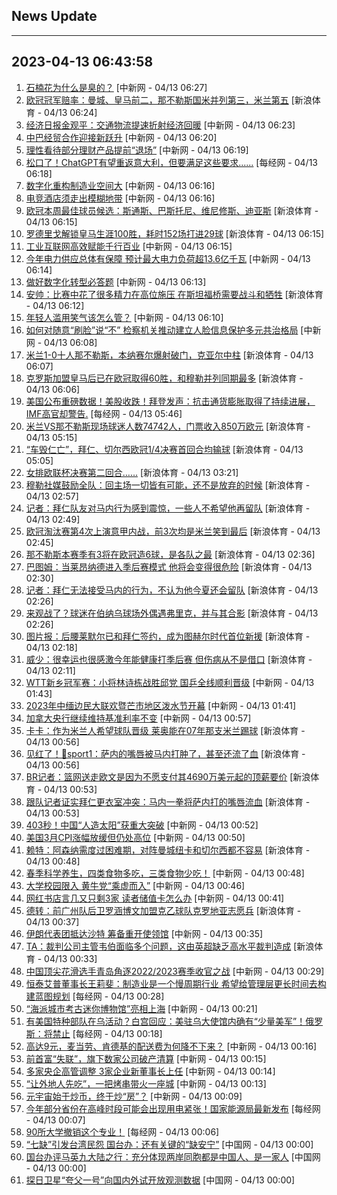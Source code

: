## News Update
---
2023-04-13 06:43:58
---
1. <a target="_blank" href="http://www.chinanews.com//sh/2023/04-13/9988984.shtml">石楠花为什么是臭的？</a> [中新网 - 04/13 06:27]
2. <a target="_blank" href="https://k.sina.cn/article_2018499075_784fda0302001mrve.html?from=sports&subch=osport">欧冠冠军赔率：曼城、皇马前二，那不勒斯国米并列第三，米兰第五</a> [新浪体育 - 04/13 06:24]
3. <a target="_blank" href="http://www.chinanews.com//cj/2023/04-13/9988982.shtml">经济日报金观平：交通物流提速折射经济回暖</a> [中新网 - 04/13 06:23]
4. <a target="_blank" href="http://www.chinanews.com//cj/2023/04-13/9988981.shtml">中巴经贸合作迎接新跃升</a> [中新网 - 04/13 06:20]
5. <a target="_blank" href="http://www.chinanews.com//cj/2023/04-13/9988980.shtml">理性看待部分理财产品提前“退场”</a> [中新网 - 04/13 06:19]
6. <a target="_blank" href="https://www.nbd.com.cn/articles/2023-04-13/2757008.html">松口了！ChatGPT有望重返意大利，但要满足这些要求......</a> [每经网 - 04/13 06:18]
7. <a target="_blank" href="http://www.chinanews.com//cj/2023/04-13/9988978.shtml">数字化重构制造业空间大</a> [中新网 - 04/13 06:16]
8. <a target="_blank" href="http://www.chinanews.com//cj/2023/04-13/9988977.shtml">电竞酒店须走出模糊地带</a> [中新网 - 04/13 06:16]
9. <a target="_blank" href="https://k.sina.cn/article_2018499075_784fda0302001mrva.html?from=sports&subch=osport">欧冠本周最佳球员候选：斯通斯、巴斯托尼、维尼修斯、迪亚斯</a> [新浪体育 - 04/13 06:15]
10. <a target="_blank" href="https://k.sina.cn/article_2018499075_784fda0302001mrv8.html?from=sports&subch=osport">罗德里戈解锁皇马生涯100胜，耗时152场打进29球</a> [新浪体育 - 04/13 06:15]
11. <a target="_blank" href="http://www.chinanews.com//cj/2023/04-13/9988976.shtml">工业互联网高效赋能千行百业</a> [中新网 - 04/13 06:15]
12. <a target="_blank" href="http://www.chinanews.com//cj/2023/04-13/9988975.shtml">今年电力供应总体有保障 预计最大电力负荷超13.6亿千瓦</a> [中新网 - 04/13 06:14]
13. <a target="_blank" href="http://www.chinanews.com//cj/2023/04-13/9988974.shtml">做好数字化转型必答题</a> [中新网 - 04/13 06:13]
14. <a target="_blank" href="https://k.sina.cn/article_2018499075_784fda0302001mrvb.html?from=sports&subch=osport">安帅：比赛中花了很多精力在高位施压 在斯坦福桥需要战斗和牺牲</a> [新浪体育 - 04/13 06:12]
15. <a target="_blank" href="http://www.chinanews.com//sh/2023/04-13/9988973.shtml">年轻人滥用笑气该怎么管？</a> [中新网 - 04/13 06:10]
16. <a target="_blank" href="http://www.chinanews.com//sh/2023/04-13/9988972.shtml">如何对随意“刷脸”说“不” 检察机关推动建立人脸信息保护多元共治格局</a> [中新网 - 04/13 06:08]
17. <a target="_blank" href="https://k.sina.cn/article_1698513182_653d411e04001dwsk.html?from=sports&subch=osport">米兰1-0十人那不勒斯，本纳赛尔爆射破门，克亚尔中柱</a> [新浪体育 - 04/13 06:07]
18. <a target="_blank" href="https://k.sina.cn/article_2018499075_784fda0302001mrv1.html?from=sports&subch=osport">克罗斯加盟皇马后已在欧冠取得60胜，和穆勒并列同期最多</a> [新浪体育 - 04/13 06:06]
19. <a target="_blank" href="https://www.nbd.com.cn/articles/2023-04-13/2757006.html">美国公布重磅数据！美股收跌！拜登发声：抗击通货膨胀取得了持续进展，IMF高官却警告.</a> [每经网 - 04/13 05:46]
20. <a target="_blank" href="https://k.sina.cn/article_2018499075_784fda0302001mrtm.html?from=sports&subch=osport">米兰VS那不勒斯现场球迷人数74742人，门票收入850万欧元</a> [新浪体育 - 04/13 05:15]
21. <a target="_blank" href="https://k.sina.cn/article_2018499075_784fda0302001mrsy.html?from=sports&subch=osport">“车毁仁亡”，拜仁、切尔西欧冠1/4决赛首回合均输球</a> [新浪体育 - 04/13 05:05]
22. <a target="_blank" href="https://k.sina.cn/article_6320391439_178b9850f04000ze88.html?from=sports&subch=osport">️女排欧联杯决赛第二回合……</a> [新浪体育 - 04/13 03:21]
23. <a target="_blank" href="https://k.sina.cn/article_2018499075_784fda0302001mrql.html?from=sports&subch=osport">穆勒社媒鼓励全队：回主场一切皆有可能，还不是放弃的时候</a> [新浪体育 - 04/13 02:57]
24. <a target="_blank" href="https://k.sina.cn/article_2018499075_784fda0302001mrqi.html?from=sports&subch=osport">记者：拜仁队友对马内行为感到震惊，一些人不希望他再留队</a> [新浪体育 - 04/13 02:49]
25. <a target="_blank" href="https://k.sina.cn/article_2018499075_784fda0302001mrqe.html?from=sports&subch=osport">欧冠淘汰赛第4次上演意甲内战，前3次均是米兰笑到最后</a> [新浪体育 - 04/13 02:45]
26. <a target="_blank" href="https://k.sina.cn/article_2018499075_784fda0302001mrqa.html?from=sports&subch=osport">那不勒斯本赛季有3将在欧冠造6球，是各队之最</a> [新浪体育 - 04/13 02:36]
27. <a target="_blank" href="https://k.sina.cn/article_2018499075_784fda0302001mrq8.html?from=sports&subch=osport">巴图姆：当莱昂纳德进入季后赛模式 他将会变得很危险</a> [新浪体育 - 04/13 02:30]
28. <a target="_blank" href="https://k.sina.cn/article_2018499075_784fda0302001mrq5.html?from=sports&subch=osport">记者：拜仁无法接受马内的行为，不认为他今夏还会留队</a> [新浪体育 - 04/13 02:26]
29. <a target="_blank" href="https://k.sina.cn/article_2018499075_784fda0302001mrq6.html?from=sports&subch=osport">来观战了？球迷在伯纳乌球场外偶遇弗里克，并与其合影</a> [新浪体育 - 04/13 02:26]
30. <a target="_blank" href="https://k.sina.cn/article_2018499075_784fda0302001mrq1.html?from=sports&subch=osport">图片报：后腰莱默尔已和拜仁签约，成为图赫尔时代首位新援</a> [新浪体育 - 04/13 02:18]
31. <a target="_blank" href="https://k.sina.cn/article_2018499075_784fda0302001mrpw.html?from=sports&subch=osport">威少：很幸运也很感激今年能健康打季后赛 但伤病从不是借口</a> [新浪体育 - 04/13 02:11]
32. <a target="_blank" href="http://www.chinanews.com//ty/2023/04-13/9988970.shtml">WTT新乡冠军赛：小将林诗栋战胜邱党  国乒全线顺利晋级</a> [中新网 - 04/13 01:43]
33. <a target="_blank" href="http://www.chinanews.com//sh/2023/04-13/9988969.shtml">2023年中缅边民大联欢暨芒市地区泼水节开幕</a> [中新网 - 04/13 01:41]
34. <a target="_blank" href="http://www.chinanews.com//cj/2023/04-13/9988967.shtml">加拿大央行继续维持基准利率不变</a> [中新网 - 04/13 00:57]
35. <a target="_blank" href="https://k.sina.cn/article_2018499075_784fda0302001mros.html?from=sports&subch=osport">卡卡：作为米兰人希望球队晋级 莱奥能在07年那支米兰踢球</a> [新浪体育 - 04/13 00:56]
36. <a target="_blank" href="https://k.sina.cn/article_2018499075_784fda0302001mror.html?from=sports&subch=osport">见红了！💢sport1：萨内的嘴唇被马内打肿了，甚至还流了血</a> [新浪体育 - 04/13 00:56]
37. <a target="_blank" href="https://k.sina.cn/article_2018499075_784fda0302001mroq.html?from=sports&subch=osport">BR记者：篮网送走欧文是因为不愿支付其4690万美元起的顶薪要价</a> [新浪体育 - 04/13 00:53]
38. <a target="_blank" href="https://k.sina.cn/article_2018499075_784fda0302001mrop.html?from=sports&subch=osport">跟队记者证实拜仁更衣室冲突：马内一拳将萨内打的嘴唇流血</a> [新浪体育 - 04/13 00:53]
39. <a target="_blank" href="http://www.chinanews.com//gn/2023/04-13/9988966.shtml">403秒！中国“人造太阳”获重大突破</a> [中新网 - 04/13 00:52]
40. <a target="_blank" href="http://www.chinanews.com//cj/2023/04-13/9988965.shtml">美国3月CPI涨幅放缓但仍处高位</a> [中新网 - 04/13 00:50]
41. <a target="_blank" href="https://k.sina.cn/article_2018499075_784fda0302001mroo.html?from=sports&subch=osport">赖特：阿森纳需度过困难期，对阵曼城纽卡和切尔西都不容易</a> [新浪体育 - 04/13 00:48]
42. <a target="_blank" href="http://www.chinanews.com//life/2023/04-13/9988964.shtml">春季科学养生，四类食物多吃，三类食物少吃！</a> [中新网 - 04/13 00:48]
43. <a target="_blank" href="http://www.chinanews.com//sh/2023/04-13/9988963.shtml">大学校园限入 黄牛党“乘虚而入”</a> [中新网 - 04/13 00:46]
44. <a target="_blank" href="http://www.chinanews.com//cj/2023/04-13/9988962.shtml">网红书店言几又只剩3家 读者储值卡怎么办</a> [中新网 - 04/13 00:41]
45. <a target="_blank" href="https://k.sina.cn/article_2018499075_784fda0302001mrol.html?from=sports&subch=osport">德转：前广州队后卫罗涵博文加盟克乙球队克罗地亚志愿兵</a> [新浪体育 - 04/13 00:37]
46. <a target="_blank" href="http://www.chinanews.com//gj/2023/04-13/9988959.shtml">伊朗代表团抵达沙特 筹备重开使领馆</a> [中新网 - 04/13 00:35]
47. <a target="_blank" href="https://k.sina.cn/article_2018499075_784fda0302001mrok.html?from=sports&subch=osport">TA：裁判公司主管韦伯面临多个问题，这由英超缺乏高水平裁判造成</a> [新浪体育 - 04/13 00:33]
48. <a target="_blank" href="http://www.chinanews.com//ty/2023/04-13/9988957.shtml">中国顶尖花滑选手青岛角逐2022/2023赛季收官之战</a> [中新网 - 04/13 00:29]
49. <a target="_blank" href="https://www.nbd.com.cn/articles/2023-04-12/2756901.html">恒泰艾普董事长王莉斐：制造业是一个慢周期行业 希望给管理层更长时间去构建蓝图规划</a> [每经网 - 04/13 00:28]
50. <a target="_blank" href="http://www.chinanews.com//cul/shipin/cns-d/2023/04-13/news956446.shtml">“海派城市考古迷你博物馆”亮相上海</a> [中新网 - 04/13 00:21]
51. <a target="_blank" href="https://www.nbd.com.cn/articles/2023-04-12/2756979.html">有美国特种部队在乌活动？白宫回应：美驻乌大使馆内确有“少量美军”！俄罗斯：将禁止</a> [每经网 - 04/13 00:18]
52. <a target="_blank" href="http://www.chinanews.com//cj/2023/04-13/9988955.shtml">高达9元，麦当劳、肯德基的配送费为何降不下来？</a> [中新网 - 04/13 00:16]
53. <a target="_blank" href="http://www.chinanews.com//cj/2023/04-13/9988954.shtml">前首富“失联”，旗下数家公司破产清算</a> [中新网 - 04/13 00:15]
54. <a target="_blank" href="http://www.chinanews.com//cj/2023/04-13/9988953.shtml">多家央企高管调整 3家企业新董事长上任</a> [中新网 - 04/13 00:14]
55. <a target="_blank" href="http://www.chinanews.com//cj/2023/04-13/9988952.shtml">“让外地人先吃”，一把烤串带火一座城</a> [中新网 - 04/13 00:13]
56. <a target="_blank" href="http://www.chinanews.com//cj/2023/04-13/9988951.shtml">元宇宙始于炒币，终于炒“房”？</a> [中新网 - 04/13 00:09]
57. <a target="_blank" href="https://www.nbd.com.cn/articles/2023-04-13/2756982.html">今年部分省份在高峰时段可能会出现用电紧张！国家能源局最新发布</a> [每经网 - 04/13 00:07]
58. <a target="_blank" href="https://www.nbd.com.cn/articles/2023-04-13/2756981.html">90所大学撤销这个专业！</a> [每经网 - 04/13 00:06]
59. <a target="_blank" href="http://news.china.com.cn/2023-04/13/content_85226621.htm">“七缺”引发台湾民怨 国台办：还有关键的“缺安宁”</a> [中国网 - 04/13 00:00]
60. <a target="_blank" href="http://news.china.com.cn/2023-04/13/content_85226583.htm">国台办评马英九大陆之行：充分体现两岸同胞都是中国人、是一家人</a> [中国网 - 04/13 00:00]
61. <a target="_blank" href="http://news.china.com.cn/2023-04/13/content_85226369.htm">探日卫星“夸父一号”向国内外试开放观测数据</a> [中国网 - 04/13 00:00]
